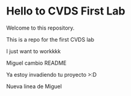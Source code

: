 # Hello to CVDS First Lab

Welcome to this repository.


This is a repo for the first CVDS lab


I just want to workkkk

Miguel cambio README

Ya estoy invadiendo tu proyecto >:D

Nueva linea de Miguel
